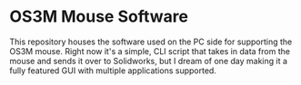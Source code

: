# OS3M Mouse Software
This repository houses the software used on the PC side for supporting the OS3M mouse. Right now it's a simple, CLI script that takes in data from the mouse and sends it over to Solidworks, but I dream of one day making it a fully featured GUI with multiple applications supported.
